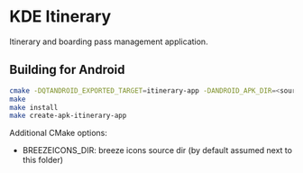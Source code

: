 # KDE Itinerary

Itinerary and boarding pass management application.

## Building for Android

```sh
cmake -DQTANDROID_EXPORTED_TARGET=itinerary-app -DANDROID_APK_DIR=<source dir>/src/app
make
make install
make create-apk-itinerary-app
```

Additional CMake options:
- BREEZEICONS_DIR: breeze icons source dir (by default assumed next to this folder)
